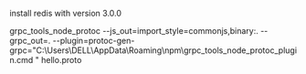 install redis with version 3.0.0

grpc_tools_node_protoc --js_out=import_style=commonjs,binary:. --grpc_out=. --plugin=protoc-gen-grpc="C:\Users\DELL\AppData\Roaming\npm\grpc_tools_node_protoc_plugin.cmd " hello.proto

